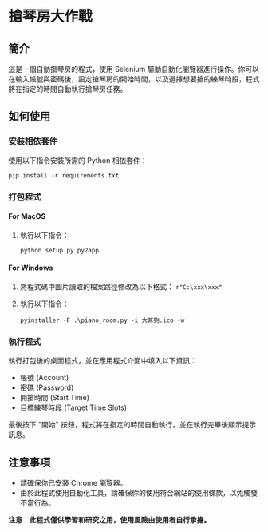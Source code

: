 # 搶琴房大作戰

## 簡介

這是一個自動搶琴房的程式，使用 Selenium 驅動自動化瀏覽器進行操作。你可以在輸入帳號與密碼後，設定搶琴房的開始時間，以及選擇想要搶的練琴時段，程式將在指定的時間自動執行搶琴房任務。

## 如何使用

### 安裝相依套件

使用以下指令安裝所需的 Python 相依套件：

```console
pip install -r requirements.txt
```

### 打包程式

#### For MacOS

1. 執行以下指令：

    ```console
    python setup.py py2app
    ```

#### For Windows

1. 將程式碼中圖片讀取的檔案路徑修改為以下格式： 
   `r"C:\xxx\xxx"`

2. 執行以下指令：
    ```console
    pyinstaller -F .\piano_room.py -i 大耳狗.ico -w
    ```

### 執行程式

執行打包後的桌面程式，並在應用程式介面中填入以下資訊：

- 帳號 (Account)
- 密碼 (Password)
- 開搶時間 (Start Time)
- 目標練琴時段 (Target Time Slots)

最後按下 "開始" 按鈕，程式將在指定的時間自動執行，並在執行完畢後顯示提示訊息。

## 注意事項

- 請確保你已安裝 Chrome 瀏覽器。
- 由於此程式使用自動化工具，請確保你的使用符合網站的使用條款，以免觸發不當行為。

**注意：此程式僅供學習和研究之用，使用風險由使用者自行承擔。**

